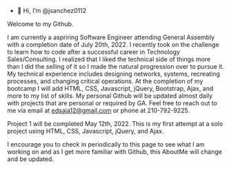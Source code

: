 - 👋 Hi, I’m @jsanchez0112


Welcome to my Github.

I am currently a aspriring Software Engineer attending General Assembly with a completion date of July 20th, 2022. I recently took on the challenge to learn how to code after a successful career in Technology Sales/Consulting. I realized that I liked the technical side of things more than I did the selling of it so I made the natural progression over to pursue it. My technical experience includes designing networks, systems, recreating processes, and changing critical operations. At the completion of my bootcamp I will add HTML, CSS, Javascript, jQuery, Bootstrap, Ajax, and more to my list of skills. My personal Github will be updated almost daily with projects that are personal or required by GA. Feel free to reach out to me via email at edsaja12@gmail.com or phone at 210-792-9225. 

Project 1 will be completed May 12th, 2022. This is my first attempt at a solo project using HTML, CSS, Javascript, jQuery, and Ajax. 

I encourage you to check in periodically to this page to see what I am working on and as I get more familiar with Github, this AboutMe will change and be updated.

<!-- Update as needed.  -->
